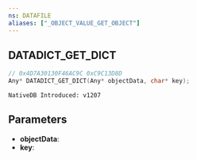 ```yaml
---
ns: DATAFILE
aliases: ["_OBJECT_VALUE_GET_OBJECT"]
---
```

## DATADICT_GET_DICT

```c
// 0x4D7A30130F46AC9C 0xC9C13D8D
Any* DATADICT_GET_DICT(Any* objectData, char* key);
```

```
NativeDB Introduced: v1207
```

## Parameters
* **objectData**:
* **key**:
